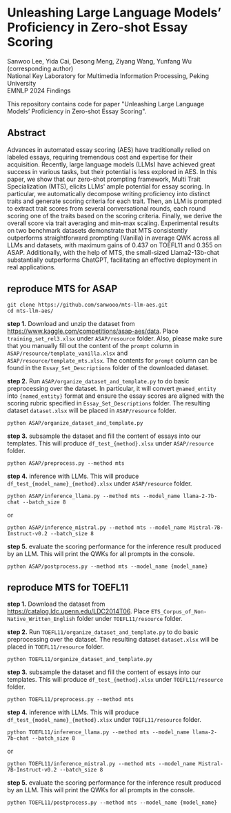 # Unleashing Large Language Models’ Proficiency in Zero-shot Essay Scoring


Sanwoo Lee, Yida Cai, Desong Meng, Ziyang Wang, Yunfang Wu (corresponding author) \
National Key Laboratory for Multimedia Information Processing, Peking University \
EMNLP 2024 Findings

This repository contains code for paper "Unleashing Large Language Models’ Proficiency in Zero-shot Essay Scoring".

## Abstract
Advances in automated essay scoring (AES) have traditionally relied on labeled essays, requiring tremendous cost and expertise for their acquisition. Recently, large language models (LLMs) have achieved great success in various tasks, but their potential is less explored in AES. In this paper, we show that our zero-shot prompting framework, Multi Trait Specialization (MTS), elicits LLMs' ample potential for essay scoring. In particular, we automatically decompose writing proficiency into distinct traits and generate scoring criteria for each trait. Then, an LLM is prompted to extract trait scores from several conversational rounds, each round scoring one of the traits based on the scoring criteria. Finally, we derive the overall score via trait averaging and min-max scaling. Experimental results on two benchmark datasets demonstrate that MTS consistently outperforms straightforward prompting (Vanilla) in average QWK across all LLMs and datasets, with maximum gains of 0.437 on TOEFL11 and 0.355 on ASAP. Additionally, with the help of MTS, the small-sized Llama2-13b-chat substantially outperforms ChatGPT, facilitating an effective deployment in real applications.



## reproduce MTS for ASAP
```
git clone https://github.com/sanwooo/mts-llm-aes.git
cd mts-llm-aes/
```

**step 1.** Download and unzip the dataset from https://www.kaggle.com/competitions/asap-aes/data. Place `training_set_rel3.xlsx` under `ASAP/resource` folder. Also, please make sure that you manually fill out the content of the `prompt` column in `ASAP/resource/template_vanilla.xlsx` and  `ASAP/resource/template_mts.xlsx`. The contents for `prompt` column can be found in the `Essay_Set_Descriptions` folder of the downloaded dataset.

**step 2.** Run `ASAP/organize_dataset_and_template.py` to do basic preprocessing over the dataset. In particular, it will convert `@named_entity` into `{named_entity}` format and ensure the essay scores are aligned with the scoring rubric specified in `Essay_Set_Descriptions` folder. The resulting dataset `dataset.xlsx` will be placed in `ASAP/resource` folder.
```
python ASAP/organize_dataset_and_template.py
```
**step 3.** subsample the dataset and fill the content of essays into our templates. This will produce `df_test_{method}.xlsx` under `ASAP/resource` folder.
```
python ASAP/preprocess.py --method mts
```

**step 4.** inference with LLMs. This will produce `df_test_{model_name}_{method}.xlsx` under `ASAP/resource` folder.
```
python ASAP/inference_llama.py --method mts --model_name llama-2-7b-chat --batch_size 8
```
or
```
python ASAP/inference_mistral.py --method mts --model_name Mistral-7B-Instruct-v0.2 --batch_size 8
```

**step 5.** evaluate the scoring performance for the inference result produced by an LLM. This will print the QWKs for all prompts in the console.
```
python ASAP/postprocess.py --method mts --model_name {model_name}
```


## reproduce MTS for TOEFL11

**step 1.** Download the dataset from https://catalog.ldc.upenn.edu/LDC2014T06. Place `ETS_Corpus_of_Non-Native_Written_English` folder under `TOEFL11/resource` folder.

**step 2.** Run `TOEFL11/organize_dataset_and_template.py` to do basic preprocessing over the dataset. The resulting dataset `dataset.xlsx` will be placed in `TOEFL11/resource` folder.
```
python TOEFL11/organize_dataset_and_template.py
```
**step 3.** subsample the dataset and fill the content of essays into our templates. This will produce `df_test_{method}.xlsx` under `TOEFL11/resource` folder.
```
python TOEFL11/preprocess.py --method mts
```

**step 4.** inference with LLMs. This will produce `df_test_{model_name}_{method}.xlsx` under `TOEFL11/resource` folder.
```
python TOEFL11/inference_llama.py --method mts --model_name llama-2-7b-chat --batch_size 8
```
or
```
python TOEFL11/inference_mistral.py --method mts --model_name Mistral-7B-Instruct-v0.2 --batch_size 8
```

**step 5.** evaluate the scoring performance for the inference result produced by an LLM. This will print the QWKs for all prompts in the console.
```
python TOEFL11/postprocess.py --method mts --model_name {model_name}
```



